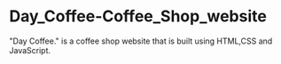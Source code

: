 # Day_Coffee-Coffee_Shop_website
 "Day Coffee." is a coffee shop website that is built using HTML,CSS and JavaScript.
